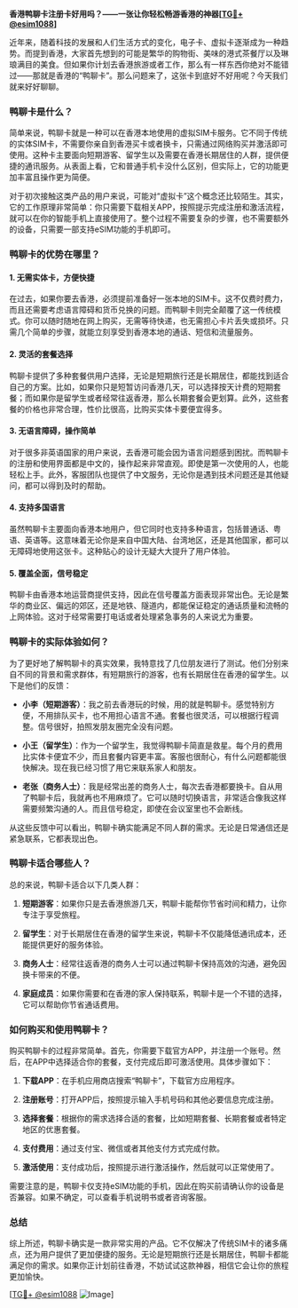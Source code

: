 **香港鸭聊卡注册卡好用吗？——一张让你轻松畅游香港的神器[[TG💪+ @esim1088](https://t.me/s/esim1088)]**

近年来，随着科技的发展和人们生活方式的变化，电子卡、虚拟卡逐渐成为一种趋势。而提到香港，大家首先想到的可能是繁华的购物街、美味的港式茶餐厅以及琳琅满目的美食。但如果你计划去香港旅游或者工作，那么有一样东西你绝对不能错过——那就是香港的“鸭聊卡”。那么问题来了，这张卡到底好不好用呢？今天我们就来好好聊聊。

### 鸭聊卡是什么？

简单来说，鸭聊卡就是一种可以在香港本地使用的虚拟SIM卡服务。它不同于传统的实体SIM卡，不需要你亲自到香港买卡或者换卡，只需通过网络购买并激活即可使用。这种卡主要面向短期游客、留学生以及需要在香港长期居住的人群，提供便捷的通讯服务。从表面上看，它和普通手机卡没什么区别，但实际上，它的功能更加丰富且操作更为简便。

对于初次接触这类产品的用户来说，可能对“虚拟卡”这个概念还比较陌生。其实，它的工作原理非常简单：你只需要下载相关APP，按照提示完成注册和激活流程，就可以在你的智能手机上直接使用了。整个过程不需要复杂的步骤，也不需要额外的设备，只需要一部支持eSIM功能的手机即可。

### 鸭聊卡的优势在哪里？

#### 1. **无需实体卡，方便快捷**
   在过去，如果你要去香港，必须提前准备好一张本地的SIM卡。这不仅费时费力，而且还需要考虑语言障碍和货币兑换的问题。而鸭聊卡则完全颠覆了这一传统模式。你可以随时随地在网上购买，无需等待快递，也无需担心卡片丢失或损坏。只需几个简单的步骤，就能立刻享受到香港本地的通话、短信和流量服务。

#### 2. **灵活的套餐选择**
   鸭聊卡提供了多种套餐供用户选择，无论是短期旅行还是长期居住，都能找到适合自己的方案。比如，如果你只是短暂访问香港几天，可以选择按天计费的短期套餐；而如果你是留学生或者经常往返香港，那么长期套餐会更划算。此外，这些套餐的价格也非常合理，性价比很高，比购买实体卡要便宜得多。

#### 3. **无语言障碍，操作简单**
   对于很多非英语国家的用户来说，去香港可能会因为语言问题感到困扰。而鸭聊卡的注册和使用界面都是中文的，操作起来非常直观。即使是第一次使用的人，也能轻松上手。此外，客服团队也提供了中文服务，无论你是遇到技术问题还是其他疑问，都可以得到及时的帮助。

#### 4. **支持多国语言**
   虽然鸭聊卡主要面向香港本地用户，但它同时也支持多种语言，包括普通话、粤语、英语等。这意味着无论你是来自中国大陆、台湾地区，还是其他国家，都可以无障碍地使用这张卡。这种贴心的设计无疑大大提升了用户体验。

#### 5. **覆盖全面，信号稳定**
   鸭聊卡由香港本地运营商提供支持，因此在信号覆盖方面表现非常出色。无论是繁华的商业区、偏远的郊区，还是地铁、隧道内，都能保证稳定的通话质量和流畅的上网体验。这对于经常需要打电话或者处理紧急事务的人来说尤为重要。

### 鸭聊卡的实际体验如何？

为了更好地了解鸭聊卡的真实效果，我特意找了几位朋友进行了测试。他们分别来自不同的背景和需求群体，有短期旅行的游客，也有长期居住在香港的留学生。以下是他们的反馈：

- **小李（短期游客）**：我之前去香港玩的时候，用的就是鸭聊卡。感觉特别方便，不用排队买卡，也不用担心语言不通。套餐也很灵活，可以根据行程调整。信号很好，拍照发朋友圈完全没有问题。
  
- **小王（留学生）**：作为一个留学生，我觉得鸭聊卡简直是救星。每个月的费用比实体卡便宜不少，而且套餐内容更丰富。客服也很耐心，有什么问题都能很快解决。现在我已经习惯了用它来联系家人和朋友。

- **老张（商务人士）**：我是经常出差的商务人士，每次去香港都要换卡。自从用了鸭聊卡后，我就再也不用麻烦了。它可以随时切换语言，非常适合像我这样需要频繁沟通的人。而且信号稳定，即使在会议室里也不会断线。

从这些反馈中可以看出，鸭聊卡确实能满足不同人群的需求。无论是日常通信还是紧急联系，它都表现出色。

### 鸭聊卡适合哪些人？

总的来说，鸭聊卡适合以下几类人群：

1. **短期游客**：如果你只是去香港旅游几天，鸭聊卡能帮你节省时间和精力，让你专注于享受旅程。
   
2. **留学生**：对于长期居住在香港的留学生来说，鸭聊卡不仅能降低通讯成本，还能提供更好的服务体验。

3. **商务人士**：经常往返香港的商务人士可以通过鸭聊卡保持高效的沟通，避免因换卡带来的不便。

4. **家庭成员**：如果你需要和在香港的家人保持联系，鸭聊卡是一个不错的选择，它可以帮助你节省通话费用。

### 如何购买和使用鸭聊卡？

购买鸭聊卡的过程非常简单。首先，你需要下载官方APP，并注册一个账号。然后，在APP中选择适合你的套餐，支付完成后即可激活使用。具体步骤如下：

1. **下载APP**：在手机应用商店搜索“鸭聊卡”，下载官方应用程序。
   
2. **注册账号**：打开APP后，按照提示输入手机号码和其他必要信息完成注册。

3. **选择套餐**：根据你的需求选择合适的套餐，比如短期套餐、长期套餐或者特定地区的优惠套餐。

4. **支付费用**：通过支付宝、微信或者其他支付方式完成付款。

5. **激活使用**：支付成功后，按照提示进行激活操作，然后就可以正常使用了。

需要注意的是，鸭聊卡仅支持eSIM功能的手机，因此在购买前请确认你的设备是否兼容。如果不确定，可以查看手机说明书或者咨询客服。

### 总结

综上所述，鸭聊卡确实是一款非常实用的产品。它不仅解决了传统SIM卡的诸多痛点，还为用户提供了更加便捷的服务。无论是短期旅行还是长期居住，鸭聊卡都能满足你的需求。如果你正计划前往香港，不妨试试这款神器，相信它会让你的旅程更加愉快。

[[TG💪+ @esim1088](https://t.me/s/esim1088) ![Image](https://i.postimg.cc/4NQfJmqS/Snipaste-2025-05-13-00-14-12.png)]